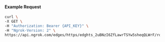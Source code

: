 <!-- Code generated for API Clients. DO NOT EDIT. -->

#### Example Request

```bash
curl \
-X GET \
-H "Authorization: Bearer {API_KEY}" \
-H "Ngrok-Version: 2" \
https://api.ngrok.com/edges/https/edghts_2uBNzI6ZfLawrTSYw5sheqQLWrF/routes/edghtsrt_2uBNzHvmIso95CXdKlWMGlgy7Yz/webhook_verification
```
